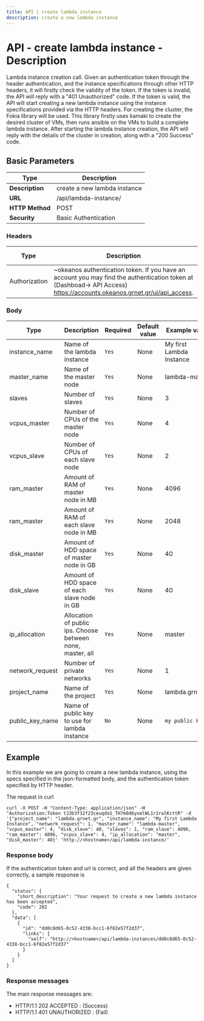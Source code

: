 ```yaml
---
title: API | create lambda instance
description: create a new lambda instance
---
```


# API - create lambda instance - Description

Lambda instance creation call. Given an authentication token through the header authentication,
and the instance specifications through other HTTP headers,
it will firstly check the validity of the token. If the token is invalid, the API will reply with a
"401 Unauthorized" code. If the token is valid, the API will start creating a new lambda instance
using the instance specifications provided via the HTTP headers. For creating the cluster,
the Fokia library will be used. This library firstly uses kamaki to create the desired cluster of
VMs, then runs ansible on the VMs to build a complete lambda instance. After starting the lambda
instance creation, the API will reply with the details of the cluster in creation, along with a
"200 Success" code.

## Basic Parameters

Type | Description |
-------|-----------------|
 **Description** | create a new lambda instance
 **URL**         | /api/lambda-instance/
 **HTTP Method** | POST
 **Security**    | Basic Authentication


### Headers

Type | Description | Required | Default value | Example value |
------|-------------|----------|---------------|---------------|
Authorization | ~okeanos authentication token. If you have an account you may find the authentication token at (Dashboad-> API Access) https://accounts.okeanos.grnet.gr/ui/api_access. | `Yes`    | None          | Token tJ3b3f32f23ceuqdoS_TH7m0d6yxmlWL1r2ralKcttR


### Body

Type | Description | Required | Default value | Example value |
------|-------------|----------|---------------|---------------|
instance_name | Name of the lambda instance | `Yes` | None | My first Lambda Instance
master_name | Name of the master node | `Yes` | None | lambda-master
slaves | Number of slaves | `Yes` | None | 3
vcpus_master | Number of CPUs of the master node | `Yes` | None | 4
vcpus_slave | Number of CPUs of each slave node | `Yes` | None | 2
ram_master | Amount of RAM of master node in MB | `Yes` | None | 4096
ram_master | Amount of RAM of each slave node in MB | `Yes` | None | 2048
disk_master | Amount of HDD space of master node in GB | `Yes` | None | 40
disk_slave | Amount of HDD space of each slave node in GB | `Yes` | None | 40
ip_allocation | Allocation of public ips. Choose between none, master, all | `Yes` | None | master
network_request | Number of private networks | `Yes` | None | 1
project_name | Name of the project | `Yes` | None | lambda.grnet.gr
public_key_name | Name of public key to use for lambda instance | `No`| None | `my public key`

## Example

In this example we are going to create a new lambda instance, using the specs specified in the json-formatted body, and the authentication token specified by HTTP header.

The request in curl

```
curl -X POST -H "Content-Type: application/json" -H "Authorization:Token tJ3b3f32f23ceuqdoS_TH7m0d6yxmlWL1r2ralKcttR" -d '{"project_name": "lambda.grnet.gr", "instance_name": "My first Lambda Instance", "network_request": 1, "master_name": "lambda-master", "vcpus_master": 4, "disk_slave": 40, "slaves": 1, "ram_slave": 4096, "ram_master": 4096, "vcpus_slave": 4, "ip_allocation": "master", "disk_master": 40}' 'http://<hostname>/api/lambda-instance/'
```

### Response body

If the authentication token and url is correct, and all the headers are given correctly, a sample response is

```
{
  "status": {
    "short_description": "Your request to create a new lambda instance has been accepted",
    "code": 202
  },
  "data": [
    {
      "id": "dd0c8d65-0c52-4338-bcc1-6f82e57f2d37",
      "links": {
        "self": "http://<hostname>/api/lambda-instances/dd0c8d65-0c52-4338-bcc1-6f82e57f2d37"
      }
    }
  ]
}
```


### Response messages

The main response messages are:

- HTTP/1.1 202 ACCEPTED : (Success)
- HTTP/1.1 401 UNAUTHORIZED : (Fail)
